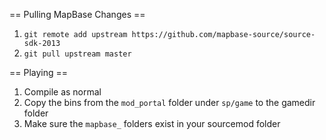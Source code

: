== Pulling MapBase Changes ==

1. ``git remote add upstream https://github.com/mapbase-source/source-sdk-2013``
2. ``git pull upstream master``

== Playing ==
1. Compile as normal
2. Copy the bins from the ``mod_portal`` folder under ``sp/game`` to the gamedir folder
3. Make sure the ``mapbase_`` folders exist in your sourcemod folder